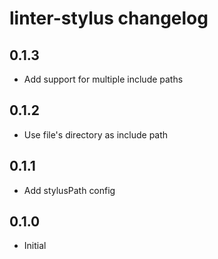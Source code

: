 # linter-stylus changelog

## 0.1.3
* Add support for multiple include paths

## 0.1.2
* Use file's directory as include path

## 0.1.1
* Add stylusPath config

## 0.1.0
* Initial

